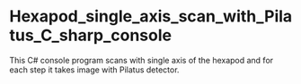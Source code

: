 # Hexapod_single_axis_scan_with_Pilatus_C_sharp_console
This C# console program scans with single axis of the hexapod and for each step it takes image with Pilatus detector.
